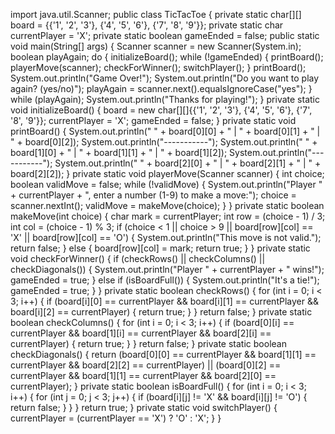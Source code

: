 import java.util.Scanner;
public class TicTacToe 
{
    private static char[][] board = {{'1', '2', '3'}, {'4', '5', '6'}, {'7', '8', '9'}};
    private static char currentPlayer = 'X';
    private static boolean gameEnded = false;
    public static void main(String[] args) {
        Scanner scanner = new Scanner(System.in);
        boolean playAgain;
        do
        {
            initializeBoard();
            while (!gameEnded) 
            {
                printBoard();
                playerMove(scanner);
                checkForWinner();
                switchPlayer();
            }
            printBoard();
            System.out.println("Game Over!");
            System.out.println("Do you want to play again? (yes/no)");
            playAgain = scanner.next().equalsIgnoreCase("yes");
        }
         while (playAgain);
        System.out.println("Thanks for playing!");
    }
    private static void initializeBoard()
     {
        board = new char[][]{{'1', '2', '3'}, {'4', '5', '6'}, {'7', '8', '9'}};
        currentPlayer = 'X';
        gameEnded = false;
    }
    private static void printBoard()
     {
        System.out.println(" " + board[0][0] + " | " + board[0][1] + " | " + board[0][2]);
        System.out.println("-----------");
        System.out.println(" " + board[1][0] + " | " + board[1][1] + " | " + board[1][2]);
        System.out.println("-----------");
        System.out.println(" " + board[2][0] + " | " + board[2][1] + " | " + board[2][2]);
    }
    private static void playerMove(Scanner scanner) 
    {
        int choice;
        boolean validMove = false;
        while (!validMove)
         {
            System.out.println("Player " + currentPlayer + ", enter a number (1-9) to make a move:");
            choice = scanner.nextInt();
            validMove = makeMove(choice);
        }
    }
    private static boolean makeMove(int choice)
     {
        char mark = currentPlayer;
        int row = (choice - 1) / 3;
        int col = (choice - 1) % 3;
        if (choice < 1 || choice > 9 || board[row][col] == 'X' || board[row][col] == 'O')
         {
            System.out.println("This move is not valid.");
            return false;
        } else 
        {
            board[row][col] = mark;
            return true;
        }
    }
    private static void checkForWinner()
     {
        if (checkRows() || checkColumns() || checkDiagonals()) {
            System.out.println("Player " + currentPlayer + " wins!");
            gameEnded = true;
        } else if (isBoardFull()) 
        {
            System.out.println("It's a tie!");
            gameEnded = true;
        }
    }
    private static boolean checkRows()
     {
        for (int i = 0; i < 3; i++)
         {
            if (board[i][0] == currentPlayer && board[i][1] == currentPlayer && board[i][2] == currentPlayer) 
            {
                return true;
            }
        }
        return false;
    }
    private static boolean checkColumns() 
    {
        for (int i = 0; i < 3; i++) {
            if (board[0][i] == currentPlayer && board[1][i] == currentPlayer && board[2][i] == currentPlayer)
             {
                return true;
            }
        }
        return false;
    }
    private static boolean checkDiagonals()
     {
        return (board[0][0] == currentPlayer && board[1][1] == currentPlayer && board[2][2] == currentPlayer) ||
               (board[0][2] == currentPlayer && board[1][1] == currentPlayer && board[2][0] == currentPlayer);
    }
    private static boolean isBoardFull() {
        for (int i = 0; i < 3; i++) {
            for (int j = 0; j < 3; j++) {
                if (board[i][j] != 'X' && board[i][j] != 'O')
                 {
                    return false;
                }
            }
        }
        return true;
    }
    private static void switchPlayer() 
    {
        currentPlayer = (currentPlayer == 'X') ? 'O' : 'X';
    }
}
